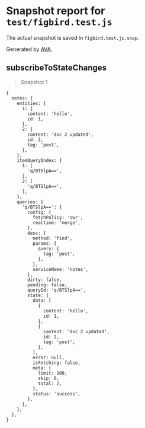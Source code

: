 # Snapshot report for `test/figbird.test.js`

The actual snapshot is saved in `figbird.test.js.snap`.

Generated by [AVA](https://avajs.dev).

## subscribeToStateChanges

> Snapshot 1

    {
      notes: {
        entities: {
          1: {
            content: 'hello',
            id: 1,
          },
          2: {
            content: 'doc 2 updated',
            id: 2,
            tag: 'post',
          },
        },
        itemQueryIndex: {
          1: [
            'q/BTSlpA==',
          ],
          2: [
            'q/BTSlpA==',
          ],
        },
        queries: {
          'q/BTSlpA==': {
            config: {
              fetchPolicy: 'swr',
              realtime: 'merge',
            },
            desc: {
              method: 'find',
              params: {
                query: {
                  tag: 'post',
                },
              },
              serviceName: 'notes',
            },
            dirty: false,
            pending: false,
            queryId: 'q/BTSlpA==',
            state: {
              data: [
                {
                  content: 'hello',
                  id: 1,
                },
                {
                  content: 'doc 2 updated',
                  id: 2,
                  tag: 'post',
                },
              ],
              error: null,
              isFetching: false,
              meta: {
                limit: 100,
                skip: 0,
                total: 2,
              },
              status: 'success',
            },
          },
        },
      },
    }
